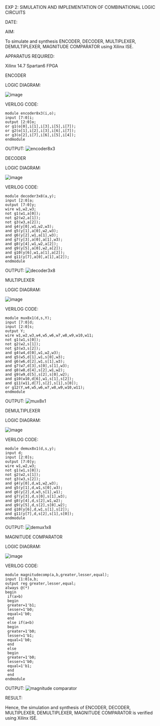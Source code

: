 EXP 2:                          SIMULATION AND IMPLEMENTATION OF  COMBINATIONAL LOGIC CIRCUITS

DATE: 

AIM: 

   To simulate and synthesis ENCODER, DECODER, MULTIPLEXER, DEMULTIPLEXER, MAGNITUDE COMPARATOR using Xilinx ISE.

APPARATUS REQUIRED:
    
   Xilinx 14.7
   Spartan6 FPGA

ENCODER

LOGIC DIAGRAM:

![image](https://github.com/navaneethans/VLSI-LAB-EXP-2/assets/6987778/3cd1f95e-7531-4cad-9154-fdd397ac439e)

VERILOG CODE:
```
module encoder8x3(i,o);
input [7:0]i;
output [2:0]o;
or g1(o[0],i[1],i[3],i[5],i[7]);
or g2(o[1],i[2],i[3],i[6],i[7]);
or g3(o[2],i[7],i[6],i[5],i[4]);
endmodule
```
OUTPUT:
![encoder8x3](https://github.com/navaneethans/VLSI-LAB-EXP-2/assets/159280328/2708c82c-4ad7-4721-83cd-cd4573f8f6e8)

DECODER

LOGIC DIAGRAM:

![image](https://github.com/navaneethans/VLSI-LAB-EXP-2/assets/6987778/45a5e6cf-bbe0-4fd5-ac84-e5ad4477483b)

VERILOG CODE:
```
module decoder3x8(a,y);
input [2:0]a;
output [7:0]y;
wire w1,w2,w3;
not g1(w1,a[0]);
not g2(w2,a[1]);
not g3(w3,a[2]);
and g4(y[0],w1,w2,w3);
and g5(y[1],a[0],w2,w3);
and g6(y[2],w1,a[1],w3);
and g7(y[3],a[0],a[1],w3);
and g8(y[4],w1,w2,a[2]); 
and g9(y[5],a[0],w2,a[2]);
and g10(y[6],w1,a[1],a[2]);
and g11(y[7],a[0],a[1],a[2]);
endmodule
```
OUTPUT:
![decoder3x8](https://github.com/navaneethans/VLSI-LAB-EXP-2/assets/159280328/2a3523e8-4796-4e56-b553-e8f67d8db552)

MULTIPLEXER

LOGIC DIAGRAM:

![image](https://github.com/navaneethans/VLSI-LAB-EXP-2/assets/6987778/427f75b2-8e67-44b9-ac45-a66651787436)

VERILOG CODE:
```
module mux8x1(d,s,Y);
input [7:0]d;
input [2:0]s;
output Y;
wire w1,w2,w3,w4,w5,w6,w7,w8,w9,w10,w11;
not g1(w1,s[0]);
not g2(w2,s[1]);
not g3(w3,s[2]);
and g4(w4,d[0],w1,w2,w3);
and g5(w5,d[1],w1,s[0],w3);
and g6(w6,d[2],w1,s[1],w3);
and g7(w7,d[3],s[0],s[1],w3);
and g8(w8,d[4],s[2],w1,w2);
and g9(w9,d[5],s[2],s[0],w2);
and g10(w10,d[6],w1,s[1],s[2]);
and g11(w11,d[7],s[2],s[1],s[0]);
or g12(Y,w4,w5,w6,w7,w8,w9,w10,w11);
endmodule
```
OUTPUT:
![mux8x1](https://github.com/navaneethans/VLSI-LAB-EXP-2/assets/159280328/2778c146-0eeb-404d-be18-0102be4261b1)

DEMULTIPLEXER

LOGIC DIAGRAM:

![image](https://github.com/navaneethans/VLSI-LAB-EXP-2/assets/6987778/1c45a7fc-08ac-4f76-87f2-c084e7150557)

VERILOG CODE:
```
module demux8x1(d,s,y);
input d;
input [2:0]s;
output [7:0]y;
wire w1,w2,w3;
not g1(w1,s[0]);
not g2(w2,s[1]);
not g3(w3,s[2]);
and g4(y[0],d,w1,w2,w3);
and g5(y[1],d,w1,s[0],w3);
and g6(y[2],d,w3,s[1],w1);
and g7(y[3],d,s[0],s[1],w3);
and g8(y[4],d,s[2],w1,w2);
and g9(y[5],d,s[2],s[0],w2);
and g10(y[6],d,w1,s[1],s[2]);
and g11(y[7],d,s[2],s[1],s[0]);
endmodule
```
OUTPUT:
![demux1x8](https://github.com/navaneethans/VLSI-LAB-EXP-2/assets/159280328/e4103733-bbec-4be7-8b12-ec1e4f77736b)


MAGNITUDE COMPARATOR

LOGIC DIAGRAM:

![image](https://github.com/navaneethans/VLSI-LAB-EXP-2/assets/6987778/b2fe7a05-6bf7-4dcb-8f5d-28abbf7ea8c2)

VERILOG CODE:
```
module magnitudecomp(a,b,greater,lesser,equal);
input [1:0]a,b;
output reg greater,lesser,equal;
always @(*)
begin 
 if(a>b)
 begin 
 greater=1'b1;
 lesser=1'b0;
 equal=1'b0;
 end 
 else if(a<b)
 begin 
 greater=1'b0;
 lesser=1'b1;
 equal=1'b0;
 end
 else
 begin
 greater=1'b0;
 lesser=1'b0;
 equal=1'b1; 
 end
 end 
endmodule
```
OUTPUT:
![magnitude comparator](https://github.com/navaneethans/VLSI-LAB-EXP-2/assets/159280328/792071df-952f-47e9-9394-676fd68bafaa)

RESULT:

 Hence, the simulation and synthesis of ENCODER, DECODER, MULTIPLEXER, 
DEMULTIPLEXER, MAGNITUDE COMPARATOR is verified using Xilinx ISE.


